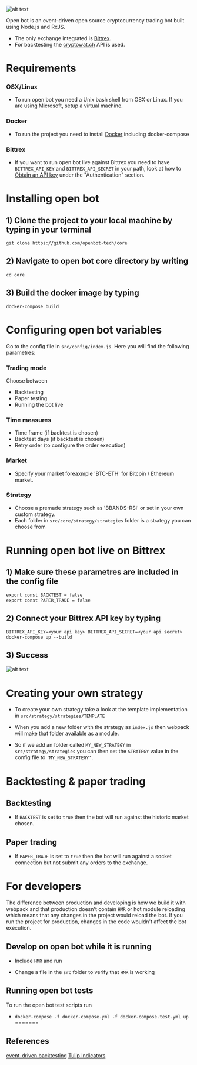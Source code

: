 ![alt text](https://github.com/openbot-tech/core/blob/master/images/openbot.png)

Open bot is an event-driven open source cryptocurrency trading bot built using Node.js and RxJS.
- The only exchange integrated is [Bittrex](https://bittrex.com/).
- For backtesting the [cryptowat.ch](https://cryptowat.ch/) API is used.

# Requirements

### OSX/Linux
- To run open bot you need a Unix bash shell from OSX or Linux. If you are using Microsoft, setup a virtual machine. 

### Docker

- To run the project you need to install [Docker](https://www.docker.com/) including docker-compose

### Bittrex

- If you want to run open bot live against Bittrex you need to have `BITTREX_API_KEY` and `BITTREX_API_SECRET` in your path, look at how to [Obtain an API key](https://bittrex.github.io/api/v1-1) under the "Authentication" section.

# Installing open bot

## 1) Clone the project to your local machine by typing in your terminal

`git clone https://github.com/openbot-tech/core`

## 2) Navigate to open bot core directory by writing

`cd core`

## 3) Build the docker image by typing

`docker-compose build`

# Configuring open bot variables

Go to the config file in `src/config/index.js`. Here you will find the following parametres:

### Trading mode
Choose between
- Backtesting
- Paper testing
- Running the bot live

### Time measures
- Time frame (if backtest is chosen)
- Backtest days (if backtest is chosen)
- Retry order (to configure the order execution)

### Market
- Specify your market foreaxmple 'BTC-ETH' for Bitcoin / Ethereum market.

### Strategy
- Choose a premade strategy such as 'BBANDS-RSI' or set in your own custom strategy.
- Each folder in `src/core/strategy/strategies` folder is a strategy you can choose from 

# Running open bot live on Bittrex

## 1) Make sure these parametres are included in the config file
```
export const BACKTEST = false
export const PAPER_TRADE = false
``` 

## 2) Connect your Bittrex API key by typing

`BITTREX_API_KEY=<your api key> BITTREX_API_SECRET=<your api secret> docker-compose up --build`


## 3) Success

![alt text](https://github.com/openbot-tech/core/blob/master/images/bot_connected.png)

# Creating your own strategy

- To create your own strategy take a look at the template implementation in `src/strategy/strategies/TEMPLATE`

- When you add a new folder with the strategy as `index.js` then webpack will make that folder available as a module.

- So if we add an folder called `MY_NEW_STRATEGY` in `src/strategy/strategies` you can then set the `STRATEGY` value in the config file to `'MY_NEW_STRATEGY'`.


# Backtesting & paper trading

## Backtesting

- If `BACKTEST` is set to `true` then the bot will run against the historic market chosen.

## Paper trading

- If `PAPER_TRADE` is set to `true` then the bot will run against a socket connection but not submit any orders to the exchange.

# For developers


The difference between production and developing is how we build it with webpack and that production doesn't contain `HMR` or hot module reloading which means that any changes in the project would reload the bot. If you run the project for production, changes in the code wouldn't affect the bot execution.


## Develop on open bot while it is running

- Include `HMR` and run

- Change a file in the `src` folder to verify that `HMR` is working

## Running open bot tests

To run the open bot test scripts run

- `docker-compose -f docker-compose.yml -f docker-compose.test.yml up`
=======


## References

[event-driven backtesting](https://www.quantstart.com/articles/Event-Driven-Backtesting-with-Python-Part-I)
[Tulip Indicators](https://tulipindicators.org/)
